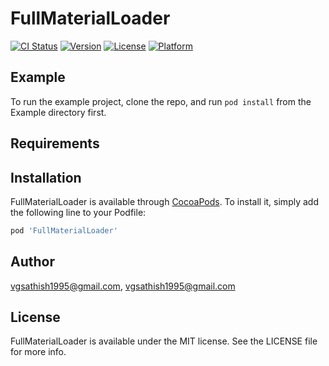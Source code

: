 # FullMaterialLoader

[![CI Status](http://img.shields.io/travis/vgsathish1995@gmail.com/FullMaterialLoader.svg?style=flat)](https://travis-ci.org/vgsathish1995@gmail.com/FullMaterialLoader)
[![Version](https://img.shields.io/cocoapods/v/FullMaterialLoader.svg?style=flat)](http://cocoapods.org/pods/FullMaterialLoader)
[![License](https://img.shields.io/cocoapods/l/FullMaterialLoader.svg?style=flat)](http://cocoapods.org/pods/FullMaterialLoader)
[![Platform](https://img.shields.io/cocoapods/p/FullMaterialLoader.svg?style=flat)](http://cocoapods.org/pods/FullMaterialLoader)

## Example

To run the example project, clone the repo, and run `pod install` from the Example directory first.

## Requirements

## Installation

FullMaterialLoader is available through [CocoaPods](http://cocoapods.org). To install
it, simply add the following line to your Podfile:

```ruby
pod 'FullMaterialLoader'
```

## Author

vgsathish1995@gmail.com, vgsathish1995@gmail.com

## License

FullMaterialLoader is available under the MIT license. See the LICENSE file for more info.
